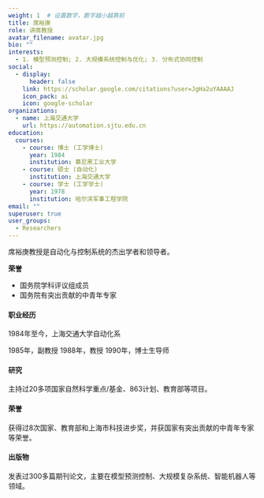```yaml
---
weight: 1  # 设置数字，数字越小越靠前
title: 席裕庚
role: 讲席教授
avatar_filename: avatar.jpg
bio: ""
interests:
  - 1. 模型预测控制; 2. 大规模系统控制与优化; 3. 分布式协同控制
social:
  - display:
      header: false
    link: https://scholar.google.com/citations?user=JgHa2uYAAAAJ
    icon_pack: ai
    icon: google-scholar
organizations:
  - name: 上海交通大学
    url: https://automation.sjtu.edu.cn
education:
  courses:
    - course: 博士 (工学博士)
      year: 1984
      institution: 慕尼黑工业大学
    - course: 硕士 (自动化)
      institution: 上海交通大学
    - course: 学士 (工学学士)
      year: 1978
      institution: 哈尔滨军事工程学院
email: ""
superuser: true
user_groups:
  - Researchers
---
```

席裕庚教授是自动化与控制系统的杰出学者和领导者。  

**荣誉**

* 国务院学科评议组成员
* 国务院有突出贡献的中青年专家

#### 职业经历

1984年至今，上海交通大学自动化系


1985年，副教授
1988年，教授
1990年，博士生导师


#### 研究

主持过20多项国家自然科学重点/基金、863计划、教育部等项目。

#### 荣誉

获得过8次国家、教育部和上海市科技进步奖，并获国家有突出贡献的中青年专家等荣誉。

#### 出版物

发表过300多篇期刊论文，主要在模型预测控制、大规模复杂系统、智能机器人等领域。

